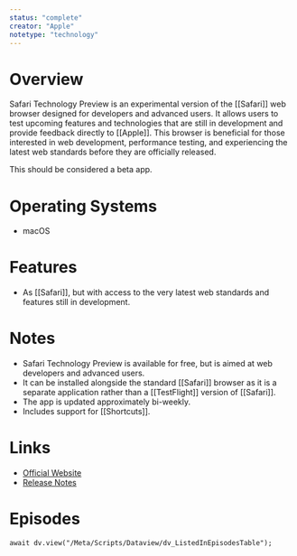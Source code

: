 ```yaml
---
status: "complete"
creator: "Apple"
notetype: "technology"
---
```

# Overview
Safari Technology Preview is an experimental version of the [[Safari]] web browser designed for developers and advanced users. It allows users to test upcoming features and technologies that are still in development and provide feedback directly to [[Apple]]. This browser is beneficial for those interested in web development, performance testing, and experiencing the latest web standards before they are officially released.

This should be considered a beta app.

# Operating Systems
- macOS

# Features
- As [[Safari]], but with access to the very latest web standards and features still in development.

# Notes
- Safari Technology Preview is available for free, but is aimed at web developers and advanced users.
- It can be installed alongside the standard [[Safari]] browser as it is a separate application rather than a [[TestFlight]] version of [[Safari]].
- The app is updated approximately bi-weekly.
- Includes support for [[Shortcuts]].

# Links
- [Official Website](https://developer.apple.com/safari/technology-preview/)
- [Release Notes](https://developer.apple.com/safari/technology-preview/release-notes/)

# Episodes
```dataviewjs
await dv.view("/Meta/Scripts/Dataview/dv_ListedInEpisodesTable");
```
